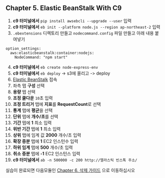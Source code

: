 ## Chapter 5. Elastic BeanStalk With C9
1. **c9 터미널에서** `pip install awsebcli --upgrade --user` 입력
2. **c9 터미널에서** `eb init --platform node.js --region ap-northeast-2` 입력
3. `.ebextensions` 디렉토리 만들고 `nodecommand.config`  파일 만들고 아래 내용 붙여넣기
```
option_settings:
  aws:elasticbeanstalk:container:nodejs:
    NodeCommand: "npm start"
```
4. **c9 터미널에서** `eb create node-express-env`
5. **c9 터미널에서** `eb deploy` -> s3에 올리고 -> deploy
6. [Elastic BeanStalk](https://ap-northeast-2.console.aws.amazon.com/elasticbeanstalk/home?region=ap-northeast-2#/welcome) 접속
7. 좌측 탭 **구성** 선택
1. **용량** 탭 선택
1. **조정 쿨다운** `10`초 입력
1. **조정 트리거** 탭에 **지표**를 **RequestCount**로 선택
1. **통계** 탭에 **평균**을 선택
1. **단위** 탭에 **개수/초**를 선택
1. **기간** 탭에 **1** 최소 입력
1. **위반 기간** 탭에 **1** 최소 입력
1. **상위** 탭에 임계 값 **2000** 개수/초 입력
1. **확장 증분** 탭에 **1** EC2 인스턴수 입력 
1. **하위 임계** 탭에 **500** 개수/초 입력
1. **취소 증분** 탭에 **-1** EC2 인스턴스 입력
1. **c9 터미널에서** `ab -n 500000 -c 200 http://엘라스틱 빈스톡 주소/`

실습이 완료되면 다음모듈인 [Chapter 6. 삭제 가이드](../6_removeGuide/README.md) 으로 이동하십시오
